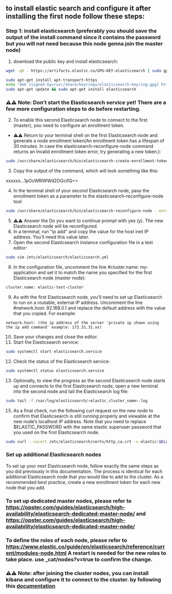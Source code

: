 ## to install elastic search and configure it after installing the first node follow these steps:
### Step 1: install elasticsearch (preferably you should save the output of the install command since it contains the password but you will not need because this node gonna join the master node)
1. download the public key and install elasticsearch:
```bash
wget -qO - https://artifacts.elastic.co/GPG-KEY-elasticsearch | sudo gpg --dearmor -o /usr/share/keyrings/elasticsearch-keyring.gpg

sudo apt-get install apt-transport-https
echo "deb [signed-by=/usr/share/keyrings/elasticsearch-keyring.gpg] https://artifacts.elastic.co/packages/8.x/apt stable main" | sudo tee /etc/apt/sources.list.d/elastic-8.x.list
sudo apt-get update && sudo apt-get install elasticsearch
```
### ⚠️⚠️ Note: Don’t start the Elasticsearch service yet! There are a few more configuration steps to do before restarting.
2. To enable this second Elasticsearch node to connect to the first (master), you need to configure an enrollment token.

* ⚠️⚠️ Return to your terminal shell on the first Elasticsearch node and generate a node enrollment token(An enrollment token has a lifespan of 30 minutes. In case the elasticsearch-reconfigure-node command returns an Invalid enrollment token error, try generating a new token.):
```bash
sudo /usr/share/elasticsearch/bin/elasticsearch-create-enrollment-token -s node
```
3. Copy the output of the command, which will look something like this:

xxxxxx...1pOcWRlWWd2OGcifQ==

4. In the terminal shell of your second Elasticsearch node, pass the enrollment token as a parameter to the elasticsearch-reconfigure-node tool:
```bash
sudo /usr/share/elasticsearch/bin/elasticsearch-reconfigure-node --enrollment-token <enrollment-token>
```
5. ⚠️⚠️ Answer the Do you want to continue prompt with yes (y). The new Elasticsearch node will be reconfigured.
6. In a terminal, run "ip add" and copy the value for the host inet IP address. You’ll need this value later.
7. Open the second Elasticsearch instance configuration file in a text editor:
```bash
sudo vim /etc/elasticsearch/elasticsearch.yml
```
8. In the configuration file, uncomment the line #cluster.name: my-application and set it to match the name you specified for the first Elasticsearch node (master node):
```bash
cluster.name: elastic-test-cluster
```
9. As with the first Elasticsearch node, you’ll need to set up Elasticsearch to run on a routable, external IP address. Uncomment the line #network.host: 92.168.0.1 and replace the default address with the value that you copied. For example:
```
network.host: (the ip address of the server 'private ip shown using the ip add command' example: 172.31.31.xx)
```
10. Save your changes and close the editor.
11. Start the Elasticsearch service:
```bash
sudo systemctl start elasticsearch.service
```
12. Check the status of the Elasticsearch service:
```bash
sudo systemctl status elasticsearch.service
```
13. Optionally, to view the progress as the second Elasticsearch node starts up and connects to the first Elasticsearch node, open a new terminal into the second node and tail the Elasticsearch log file:
```bash
sudo tail -f /var/log/elasticsearch/<elastic_cluster_name>.log
```
15. As a final check, run the following curl request on the new node to confirm that Elasticsearch is still running properly and viewable at the new node’s localhost IP address. Note that you need to replace $ELASTIC_PASSWORD with the same elastic superuser password that you used on the first Elasticsearch node.
```bash
sudo curl --cacert /etc/elasticsearch/certs/http_ca.crt -u elastic:$ELASTIC_PASSWORD https://localhost:9200
```
### Set up additional Elasticsearch nodes
To set up your next Elasticsearch node, follow exactly the same steps as you did previously in this documentation. The process is identical for each additional Elasticsearch node that you would like to add to the cluster. As a recommended best practice, create a new enrollment token for each new node that you add.
### To set up dedicated master nodes, please refer to https://opster.com/guides/elasticsearch/high-availability/elasticsearch-dedicated-master-node/ and https://opster.com/guides/elasticsearch/high-availability/elasticsearch-dedicated-master-node/
### To define the roles of each node, please refer to https://www.elastic.co/guide/en/elasticsearch/reference/current/modules-node.html A restart is needed for the new roles to take place. use _cat/nodes?v=true to confirm the change.
### ⚠️⚠️ Note: after joining the cluster nodes, you can install kibana and configure it to connect to the cluster. by following this [documentation](./kibana_installation.md)
